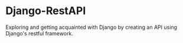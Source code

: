 # Django-RestAPI
Exploring and getting acquainted with Django by creating an API using Django's restful framework.
